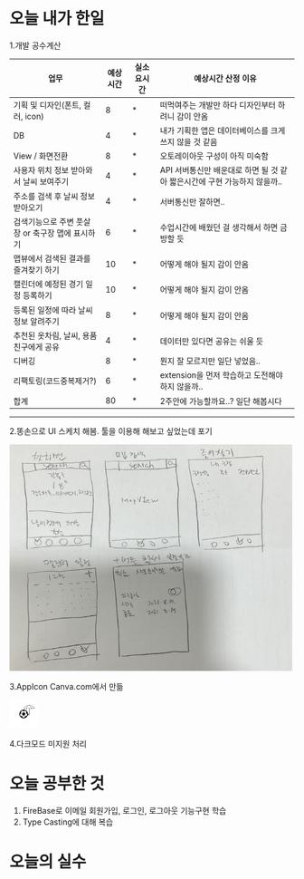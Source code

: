 # 오늘 내가 한일
1.개발 공수계산

|업무|예상시간|실소요시간|예상시간 산정 이유|
|--|--|--|--|
|기획 및 디자인(폰트, 컬러, icon)|8|*|떠먹여주는 개발만 하다 디자인부터 하려니 감이 안옴|
|DB|4|*|내가 기획한 앱은 데이터베이스를 크게 쓰지 않을 것 같음|
|View / 화면전환|8|*|오토레이아웃 구성이 아직 미숙함|
|사용자 위치 정보 받아와서 날씨 보여주기|4|*|API 서버통신만 배운대로 하면 될 것 같아 짧은시간에 구현 가능하지 않을까..|
|주소를 검색 후 날씨 정보 받아오기|4|*|서버통신만 잘하면..|
|검색기능으로 주변 풋살장 or 축구장 맵에 표시하기|6|*|수업시간에 배웠던 걸 생각해서 하면 금방할 듯|
|맵뷰에서 검색된 결과를 즐겨찾기 하기|10|*|어떻게 해야 될지 감이 안옴|
|캘린더에 예정된 경기 일정 등록하기|10|*|어떻게 해야 될지 감이 안옴|
|등록된 일정에 따라 날씨 정보 알려주기|8|*|어떻게 해야 될지 감이 안옴|
|추천된 옷차림, 날씨, 용품 친구에게 공유|4|*|데이터만 있다면 공유는 쉬울 듯|
|디버깅|8|*|뭔지 잘 모르지만 일단 넣었음..|
|리팩토링(코드중복제거?)|6|*|extension을 먼저 학습하고 도전해야 하지 않을까..|
|합계|80|*|2주안에 가능할까요..? 일단 해봅시다|

-----
2.똥손으로 UI 스케치 해봄. 툴을 이용해 해보고 싶었는데 포기 

 <img src="./images/sektch.png" width="500" height="400" />
 
3.AppIcon Canva.com에서 만듦

 <img src="./images/logo.png" width="50" height="50" />

4.다크모드 미지원 처리
 # 오늘 공부한 것
 
1. FireBase로 이메일 회원가입, 로그인, 로그아웃 기능구현 학습
2. Type Casting에 대해 복습
 # 오늘의 실수
 